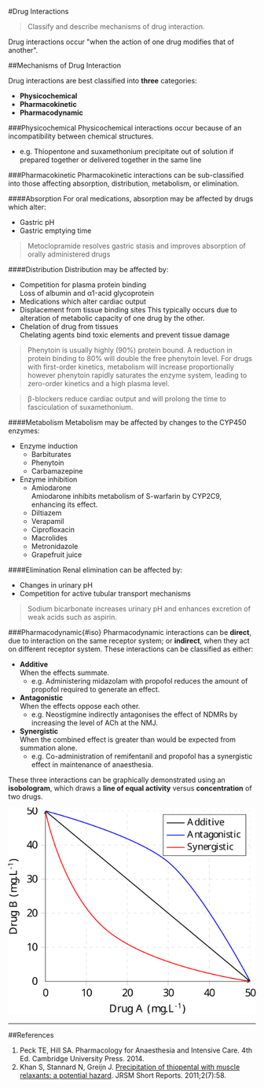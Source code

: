 #Drug Interactions
>Classify and describe mechanisms of drug interaction.

Drug interactions occur "when the action of one drug modifies that of another".

##Mechanisms of Drug Interaction

Drug interactions are best classified into **three** categories:
* **Physicochemical**
* **Pharmacokinetic**
* **Pharmacodynamic**

###Physicochemical
Physicochemical interactions occur because of an incompatibility between chemical structures.

* e.g. Thiopentone and suxamethonium precipitate out of solution if prepared together or delivered together in the same line

###Pharmacokinetic
Pharmacokinetic interactions can be sub-classified into those affecting absorption, distribution, metabolism, or elimination.

####Absorption
For oral medications, absorption may be affected by drugs which alter:
* Gastric pH
* Gastric emptying time

> Metoclopramide resolves gastric stasis and improves absorption of orally administered drugs

####Distribution
Distribution may be affected by:
* Competition for plasma protein binding  
  Loss of albumin and α1-acid glycoprotein
* Medications which alter cardiac output
* Displacement from tissue binding sites
  This typically occurs due to alteration of metabolic capacity of one drug by the other.
* Chelation of drug from tissues  
  Chelating agents bind toxic elements and prevent tissue damage

>Phenytoin is usually highly (90%) protein bound. A reduction in protein binding to 80% will double the free phenytoin level. For drugs with first-order kinetics, metabolism will increase proportionally however phenytoin rapidly saturates the enzyme system, leading to zero-order kinetics and a high plasma level.

<!--></!-->

> β-blockers reduce cardiac output and will prolong the time to fasciculation of suxamethonium.


####Metabolism
Metabolism may be affected by changes to the CYP450 enzymes:
* Enzyme induction
    * Barbiturates
    * Phenytoin
    * Carbamazepine
* Enzyme inhibition
    * Amiodarone  
    Amiodarone inhibits metabolism of S-warfarin by CYP2C9, enhancing its effect.
    * Diltiazem
    * Verapamil
    * Ciprofloxacin
    * Macrolides
    * Metronidazole
    * Grapefruit juice


####Elimination
Renal elimination can be affected by:
* Changes in urinary pH
* Competition for active tubular transport mechanisms

>Sodium bicarbonate increases urinary pH and enhances excretion of weak acids such as aspirin.

###Pharmacodynamic{#iso}
Pharmacodynamic interactions can be **direct**, due to interaction on the same receptor system; or **indirect**, when they act on different receptor system. These interactions can be classified as either:
* **Additive**  
  When the effects summate.
  * e.g. Administering midazolam with propofol reduces the amount of propofol required to generate an effect.
* **Antagonistic**  
  When the effects oppose each other.
  * e.g. Neostigmine indirectly antagonises the effect of NDMRs by increasing the level of ACh at the NMJ.
* **Synergistic**  
  When the combined effect is greater than would be expected from summation alone.
  * e.g. Co-administration of remifentanil and propofol has a synergistic effect in maintenance of anaesthesia.

These three interactions can be graphically demonstrated using an **isobologram**, which draws a **line of equal activity** versus **concentration** of two drugs.

<img src="resources\isobologram.svg">



---
##References
1. Peck TE, Hill SA. Pharmacology for Anaesthesia and Intensive Care. 4th Ed. Cambridge University Press. 2014.  
2. Khan S, Stannard N, Greijn J. [Precipitation of thiopental with muscle relaxants: a potential hazard](http://www.ncbi.nlm.nih.gov/pmc/articles/PMC3147238/). JRSM Short Reports. 2011;2(7):58.